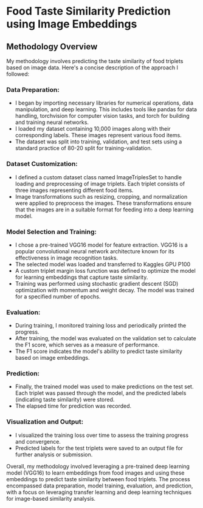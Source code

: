 # Food Taste Similarity Prediction using Image Embeddings

## Methodology Overview

My methodology involves predicting the taste similarity of food triplets based on image data. Here's a concise description of the approach I followed:

### Data Preparation:
- I began by importing necessary libraries for numerical operations, data manipulation, and deep learning. This includes tools like pandas for data handling, torchvision for computer vision tasks, and torch for building and training neural networks.
- I loaded my dataset containing 10,000 images along with their corresponding labels. These images represent various food items.
- The dataset was split into training, validation, and test sets using a standard practice of 80-20 split for training-validation.

### Dataset Customization:
- I defined a custom dataset class named ImageTriplesSet to handle loading and preprocessing of image triplets. Each triplet consists of three images representing different food items.
- Image transformations such as resizing, cropping, and normalization were applied to preprocess the images. These transformations ensure that the images are in a suitable format for feeding into a deep learning model.

### Model Selection and Training:
- I chose a pre-trained VGG16 model for feature extraction. VGG16 is a popular convolutional neural network architecture known for its effectiveness in image recognition tasks.
- The selected model was loaded and transferred to Kaggles GPU P100
- A custom triplet margin loss function was defined to optimize the model for learning embeddings that capture taste similarity.
- Training was performed using stochastic gradient descent (SGD) optimization with momentum and weight decay. The model was trained for a specified number of epochs.

### Evaluation:
- During training, I monitored training loss and periodically printed the progress.
- After training, the model was evaluated on the validation set to calculate the F1 score, which serves as a measure of performance.
- The F1 score indicates the model's ability to predict taste similarity based on image embeddings.

### Prediction:
- Finally, the trained model was used to make predictions on the test set. Each triplet was passed through the model, and the predicted labels (indicating taste similarity) were stored.
- The elapsed time for prediction was recorded.

### Visualization and Output:
- I visualized the training loss over time to assess the training progress and convergence.
- Predicted labels for the test triplets were saved to an output file for further analysis or submission.

Overall, my methodology involved leveraging a pre-trained deep learning model (VGG16) to learn embeddings from food images and using these embeddings to predict taste similarity between food triplets. The process encompassed data preparation, model training, evaluation, and prediction, with a focus on leveraging transfer learning and deep learning techniques for image-based similarity analysis.
